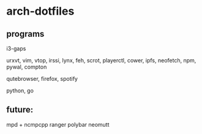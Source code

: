 # arch-dotfiles

## programs

i3-gaps

urxvt, vim, vtop, irssi, lynx, feh, scrot, playerctl, cower, ipfs, neofetch, npm, pywal, compton

qutebrowser, firefox, spotify

python, go

## future:

mpd + ncmpcpp
ranger
polybar
neomutt
